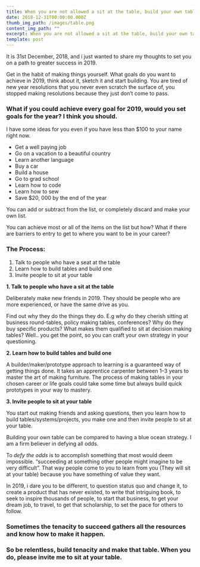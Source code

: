 ```yaml
---
title: When you are not allowed a sit at the table, build your own table
date: 2018-12-31T00:00:00.000Z
thumb_img_path: /images/table.png
content_img_path: ""
excerpt: When you are not allowed a sit at the table, build your own table
template: post
---
```

<!--StartFragment-->

It is 31st December, 2018, and i just wanted to share my thoughts to set you on a path to greater success in 2019.

Get in the habit of making things yourself. What goals do you want to achieve in 2019, think about it, sketch it and start building. You are tired of new year resolutions that you never even scratch the surface of, you stopped making resolutions because they just don’t come to pass.

### What if you could achieve every goal for 2019, would you set goals for the year? I think you should.

I have some ideas for you even if you have less than $100 to your name right now.

* Get a well paying job
* Go on a vacation to a beautiful country
* Learn another language
* Buy a car
* Build a house
* Go to grad school
* Learn how to code
* Learn how to sew
* Save $20, 000 by the end of the year

You can add or subtract from the list, or completely discard and make your own list.

You can achieve most or all of the items on the list but how? What if there are barriers to entry to get to where you want to be in your career?

### The Process:

1. Talk to people who have a seat at the table
2. Learn how to build tables and build one
3. Invite people to sit at your table

**1. Talk to people who have a sit at the table**

Deliberately make new friends in 2019. They should be people who are more experienced, or have the same drive as you.

Find out why they do the things they do. E.g why do they cherish sitting at business round-tables, policy making tables, conferences? Why do they buy specific products? What makes them qualified to sit at decision making tables? Well.. you get the point, so you can craft your own strategy in your questioning.

**2. Learn how to build tables and build one**

A builder/maker/prototype approach to learning is a guaranteed way of getting things done. It takes an apprentice carpenter between 1–3 years to master the art of making furniture. The process of making tables in your chosen career or life goals could take some time but always build quick prototypes in your way to mastery.

**3. Invite people to sit at your table**

You start out making friends and asking questions, then you learn how to build tables/systems/projects, you make one and then invite people to sit at your table.

Building your own table can be compared to having a blue ocean strategy. I am a firm believer in defying all odds.

To *defy the odds* is to accomplish something that most would deem impossible. “succeeding at something other people might imagine to be very difficult”. That way people come to you to learn from you (They will sit at your table) because you have something of value they want.

In 2019, i dare you to be different, to question status quo and change it, to create a product that has never existed, to write that intriguing book, to seek to inspire thousands of people, to start that business, to get your dream job, to travel, to get that scholarship, to set the pace for others to follow.

### Sometimes the tenacity to succeed gathers all the resources and know how to make it happen.

### So be relentless, build tenacity and make that table. When you do, please invite me to sit at your table.

<!--EndFragment-->